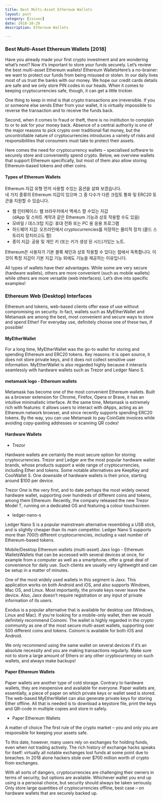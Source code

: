 ```yaml
---
title: Best Multi-Asset Ethereum Wallets
layout: post
category: [issues]
date: 2018-10-29
description: Ethereum Wallets

---
```


### Best Multi-Asset Ethereum Wallets [2018]  
Have you already made your first crypto investment and are wondering what’s next? Now it’s important to store your funds securely. Let’s review the best multi-asset Ethereum wallets!
Ethereum WalletsHere’s a no-brainer: we want to protect our funds from being misused or stolen. In our daily lives most of us trust the banks with our money. We hope our credit cards details are safe and we only store PIN codes in our heads. When it comes to keeping cryptocurrencies safe, though, it can get a little trickier.

One thing to keep in mind is that crypto transactions are irreversible. If you or someone else sends Ether from your wallet, it is virtually impossible to reverse the transaction and to receive the funds back.

Second, when it comes to fraud or theft, there is no institution to complain to or to ask for your money back. Absence of a central authority is one of the major reasons to pick crypto over traditional fiat money, but the uncontrollable nature of cryptocurrencies introduces a variety of risks and responsibilities that consumers must take to protect their assets.

Here comes the need for cryptocurrency wallets – specialised software to securely store and conveniently spend crypto. Below, we overview wallets that support Ethereum specifically, but most of them also allow storing Ethereum-based tokens and other coins.


#### Types of Ethereum Wallets  
Ethereum 지갑 유형
먼저 사용할 수있는 옵션을 살펴 보겠습니다.   
네 가지 종류의 Ethereum 지갑이 있으며 그 중 다수가 다른 크립토 통화 및 ERC20 토큰을 지원할 수 있습니다.

- 웹 인터페이스: 웹 브라우저에서 액세스 할 수있는 지갑   
  (dApp 및 스마트 계약과 같은 Ethereum 기능과 상호 작용할 수도 있음)
- 모바일 / 데스크탑 지갑: 휴대 전화 또는 PC 용 응용 프로그램
- 하드웨어 지갑: 오프라인에서 cryptocurrencies를 저장하는 물리적 장치 (콜드 스토리지 장치라고도 함)
- 종이 지갑: 공용 및 개인 키 (또는 키가 생성 된 시드)가있는 노트.

Ethereum은 사용자가 기본 블록 체인과 상호 작용할 수 있다는 점에서 독특합니다. 이것이 특정 지갑이 기본 지갑 기능 외에도 기능을 제공하는 이유입니다.

All types of wallets have their advantages. While some are very secure (hardware wallets), others are more convenient (such as mobile wallets) while others are more versatile (web interfaces). Let’s dive into specific examples!

### Ethereum Web (Desktop) Interfaces 
Ethereum and tokens, web-based clients offer ease of use without compromising on security. In fact, wallets such as MyEtherWallet and Metamask are among the best, most convenient and secure ways to store and spend Ether! For everyday use, definitely choose one of these two, if possible!

#### MyEtherWallet

For a long time, MyEtherWallet was the go-to wallet for storing and spending Ethereum and ERC20 tokens. Key reasons: it is open source, it does not store private keys, and it does not collect sensitive user information. MyEtherWallet is also regarded highly because it interacts seamlessly with hardware wallets such as Trezor and Ledger Nano S.

#### metamask logo - Ethereum wallets

Metamask has become one of the most convenient Ethereum wallets. Built as a browser extension for Chrome, Firefox, Opera or Brave, it has an intuitive minimalistic interface. At the same time, Metamask is extremely rich with features: it allows users to interact with dApps, acting as an Ethereum network browser, and since recently supports spending ERC20 tokens. By the way, you can use Metamask to pay CoinGate invoices while avoiding copy-pasting addresses or scanning QR codes!

#### Hardware Wallets
- Trezor

Hardware wallets are certainly the most secure option for storing cryptocurrencies. Trezor and Ledger are the most popular hardware wallet brands, whose products support a wide range of cryptocurrencies, including Ether and tokens. Some notable alternatives are KeepKey and CoolWallet S. One downside of hardware wallets is their price, starting around $100 per device.

Trezor One is the very first, and to date perhaps the most widely owned hardware wallet, supporting over hundreds of different coins and tokens, among them Ethereum. Recently, the company released the new Trezor Model T, running on a dedicated OS and featuring a colour touchscreen.

- ledger-nano-s

Ledger Nano S is a popular mainstream alternative resembling a USB stick, and is slightly cheaper than its main competitor. Ledger Nano S supports more than 700(!) different cryptocurrencies, including a vast number of Ethereum-based tokens.

Mobile/Desktop Ethereum wallets (multi-asset)
Jaxx logo - Ethereum WalletsWallets that can be accessed with several devices at once, for example from a computer as well as a smartphone, offer a great deal of convenience for daily use. Such clients are usually very lightweight and can be setup in a matter of minutes.

One of the most widely used wallets in this segment is Jaxx. This application works on both Android and iOS, and also supports Windows, Mac OS, and Linux. Most importantly, the private keys never leave the device. Also, Jaxx doesn’t require registration or any input of private information of its users.

Exodus is a popular alternative that is available for desktop use (Windows, Linux and Mac). If you’re looking for a mobile-only wallet, then we would definitely recommend Coinomi. The wallet is highly regarded in the crypto community as one of the most secure multi-asset wallets, supporting over 500 different coins and tokens. Coinomi is available for both iOS and Android.

We only recommend using the same wallet on several devices if it’s an absolute necessity and you are making transactions regularly. Make sure not to store a large amount of Ethers or any other cryptocurrency on such wallets, and always make backups!

#### Paper Ethereum Wallets
Paper wallets are another type of cold storage. Contrary to hardware wallets, they are inexpensive and available for everyone. Paper wallets are, essentially, a piece of paper on which private keys or wallet seed is stored. The web-based MyEtherWallet can also generate private keys for storing Ether offline. All that is needed is to download a keystore file, print the keys and QR-code in multiple copies and store in safely.

- Paper Ethereum Wallets

A matter of choice
The first rule of the crypto market – you and only you are responsible for keeping your assets safe.

To this date, however, many users rely on exchanges for holding funds, even when not trading actively. The rich history of exchange hacks speaks for itself: virtually all notable exchanges lost funds at some point due to breaches. In 2018 alone hackers stole over $700 million worth of crypto from exchanges.

With all sorts of dangers, cryptocurrencies are challenging their owners in terms of security, but options are available. Whichever wallet you end up using is a personal choice, but security should always be taken seriously. Only store large quantities of cryptocurrencies offline, best case – on hardware wallets that are securely backed up. 
